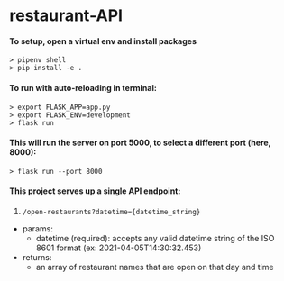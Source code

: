 # restaurant-API

#### To setup, open a virtual env and install packages
```
> pipenv shell
> pip install -e .
```

#### To run with auto-reloading in terminal:
```
> export FLASK_APP=app.py
> export FLASK_ENV=development
> flask run
```

#### This will run the server on port 5000, to select a different port (here, 8000):
```
> flask run --port 8000
```

#### This project serves up a single API endpoint:  
1. `/open-restaurants?datetime={datetime_string}` 
- params:  
    - datetime (required): accepts any valid datetime string of the ISO 8601 format (ex: 2021-04-05T14:30:32.453)  
- returns:  
    - an array of restaurant names that are open on that day and time  

